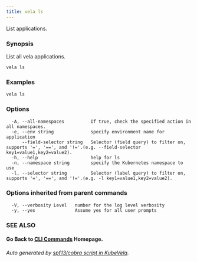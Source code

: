 ```yaml
---
title: vela ls
---
```


List applications.

### Synopsis

List all vela applications.

```
vela ls
```

### Examples

```
vela ls
```

### Options

```
  -A, --all-namespaces          If true, check the specified action in all namespaces.
  -e, --env string              specify environment name for application
      --field-selector string   Selector (field query) to filter on, supports '=', '==', and '!='.(e.g. --field-selector key1=value1,key2=value2).
  -h, --help                    help for ls
  -n, --namespace string        specify the Kubernetes namespace to use
  -l, --selector string         Selector (label query) to filter on, supports '=', '==', and '!='.(e.g. -l key1=value1,key2=value2).
```

### Options inherited from parent commands

```
  -V, --verbosity Level   number for the log level verbosity
  -y, --yes               Assume yes for all user prompts
```

### SEE ALSO



#### Go Back to [CLI Commands](vela) Homepage.


###### Auto generated by [spf13/cobra script in KubeVela](https://github.com/kubevela/kubevela/tree/master/hack/docgen).
